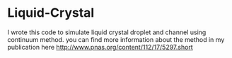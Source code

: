 # Liquid-Crystal

I wrote this code to simulate liquid crystal droplet and channel using continuum method. you can find more information about the method in my 
publication here http://www.pnas.org/content/112/17/5297.short

